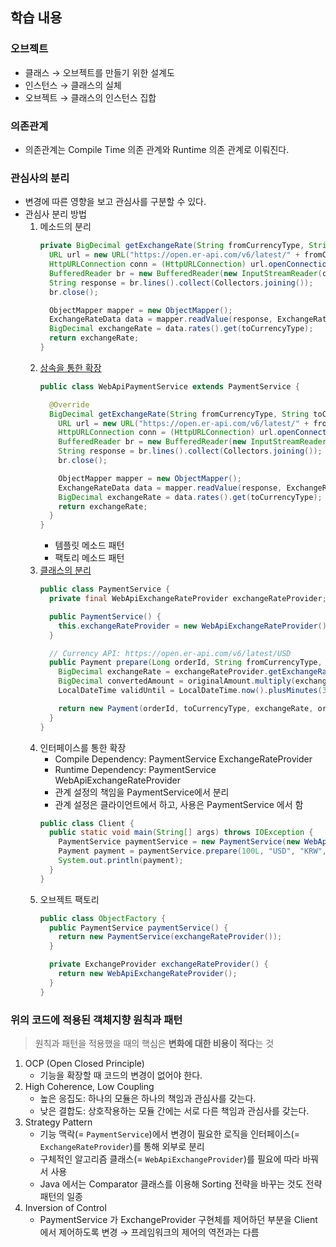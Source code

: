 ## 학습 내용

### 오브젝트

- 클래스 → 오브젝트를 만들기 위한 설계도
- 인스턴스 → 클래스의 실체
- 오브젝트 → 클래스의 인스턴스 집합

### 의존관계

- 의존관계는 Compile Time 의존 관계와 Runtime 의존 관계로 이뤄진다.

### 관심사의 분리

- 변경에 따른 영향을 보고 관심사를 구분할 수 있다.
- 관심사 분리 방법
  1. 메소드의 분리
      ```java
      private BigDecimal getExchangeRate(String fromCurrencyType, String toCurrencyType) throws IOException {
        URL url = new URL("https://open.er-api.com/v6/latest/" + fromCurrencyType);
        HttpURLConnection conn = (HttpURLConnection) url.openConnection();
        BufferedReader br = new BufferedReader(new InputStreamReader(conn.getInputStream()));
        String response = br.lines().collect(Collectors.joining());
        br.close();

        ObjectMapper mapper = new ObjectMapper();
        ExchangeRateData data = mapper.readValue(response, ExchangeRateData.class);
        BigDecimal exchangeRate = data.rates().get(toCurrencyType);
        return exchangeRate;
      }
      ```
  2. [상속을 통한 확장](https://github.com/hossi97/study-spring-6/commit/a63ac61adf462b09fba2ff5328751cfeb87454b5)
      ```java
      public class WebApiPaymentService extends PaymentService {

        @Override
        BigDecimal getExchangeRate(String fromCurrencyType, String toCurrencyType) throws IOException {
          URL url = new URL("https://open.er-api.com/v6/latest/" + fromCurrencyType);
          HttpURLConnection conn = (HttpURLConnection) url.openConnection();
          BufferedReader br = new BufferedReader(new InputStreamReader(conn.getInputStream()));
          String response = br.lines().collect(Collectors.joining());
          br.close();

          ObjectMapper mapper = new ObjectMapper();
          ExchangeRateData data = mapper.readValue(response, ExchangeRateData.class);
          BigDecimal exchangeRate = data.rates().get(toCurrencyType);
          return exchangeRate;
        }
      }
      ```
     - 템플릿 메소드 패턴
     - 팩토리 메소드 패턴
  3. [클래스의 분리](https://github.com/hossi97/study-spring-6/commit/3e9e015437556cd5cebe544ad9bae555fef8bb2a)
     ```java
     public class PaymentService {
       private final WebApiExchangeRateProvider exchangeRateProvider;

       public PaymentService() {
         this.exchangeRateProvider = new WebApiExchangeRateProvider();
       }

       // Currency API: https://open.er-api.com/v6/latest/USD
       public Payment prepare(Long orderId, String fromCurrencyType, String toCurrencyType, BigDecimal originalAmount) throws IOException {
         BigDecimal exchangeRate = exchangeRateProvider.getExchangeRate(fromCurrencyType, toCurrencyType);
         BigDecimal convertedAmount = originalAmount.multiply(exchangeRate);
         LocalDateTime validUntil = LocalDateTime.now().plusMinutes(30);

         return new Payment(orderId, toCurrencyType, exchangeRate, originalAmount, convertedAmount, validUntil);
       }
     }
     ```
  4. 인터페이스를 통한 확장
     - Compile Dependency: PaymentService ExchangeRateProvider
     - Runtime Dependency: PaymentService WebApiExchangeRateProvider
     - 관계 설정의 책임을 PaymentService에서 분리
     - 관계 설정은 클라이언트에서 하고, 사용은 PaymentService 에서 함
     ```java
     public class Client {
       public static void main(String[] args) throws IOException {
         PaymentService paymentService = new PaymentService(new WebApiExchangeRateProvider());
         Payment payment = paymentService.prepare(100L, "USD", "KRW", BigDecimal.valueOf(50.7));
         System.out.println(payment);
       }
     }
     ```
  5. 오브젝트 팩토리
     ```java
     public class ObjectFactory {
       public PaymentService paymentService() {
         return new PaymentService(exchangeRateProvider());
       }

       private ExchangeProvider exchangeRateProvider() {
         return new WebApiExchangeRateProvider();
       }
     }
     ```

### 위의 코드에 적용된 객체지향 원칙과 패턴
> 원칙과 패턴을 적용했을 때의 핵심은 **변화에 대한 비용이 적다**는 것
  1. OCP (Open Closed Principle)
     - 기능을 확장할 때 코드의 변경이 없어야 한다.
  2. High Coherence, Low Coupling
     - 높은 응집도: 하나의 모듈은 하나의 책임과 관심사를 갖는다.
     - 낮은 결합도: 상호작용하는 모듈 간에는 서로 다른 책임과 관심사를 갖는다.
  3. Strategy Pattern
     - 기능 맥락(= `PaymentService`)에서 변경이 필요한 로직을 인터페이스(= `ExchangeRateProvider`)를 통해 외부로 분리
     - 구체적인 알고리즘 클래스(= `WebApiExchangeProvider`)를 필요에 따라 바꿔서 사용
     - Java 에서는 Comparator 클래스를 이용해 Sorting 전략을 바꾸는 것도 전략 패턴의 일종
  4. Inversion of Control
     - PaymentService 가 ExchangeProvider 구현체를 제어하던 부분을 Client 에서 제어하도록 변경 → 프레임워크의 제어의 역전과는 다름

